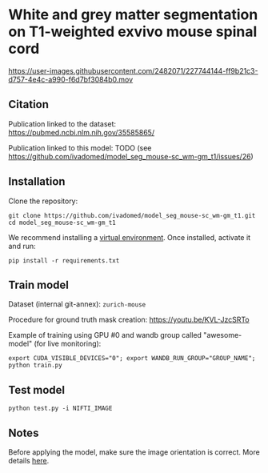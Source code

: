 # White and grey matter segmentation on T1-weighted exvivo mouse spinal cord

https://user-images.githubusercontent.com/2482071/227744144-ff9b21c3-d757-4e4c-a990-f6d7bf3084b0.mov

## Citation

Publication linked to the dataset: https://pubmed.ncbi.nlm.nih.gov/35585865/

Publication linked to this model: TODO (see https://github.com/ivadomed/model_seg_mouse-sc_wm-gm_t1/issues/26)

## Installation

Clone the repository:
~~~
git clone https://github.com/ivadomed/model_seg_mouse-sc_wm-gm_t1.git
cd model_seg_mouse-sc_wm-gm_t1
~~~

We recommend installing a [virtual environment](https://docs.python.org/3/library/venv.html). Once installed, activate it and run:
~~~
pip install -r requirements.txt
~~~

## Train model

Dataset (internal git-annex): `zurich-mouse`

Procedure for ground truth mask creation: https://youtu.be/KVL-JzcSRTo

Example of training using GPU #0 and wandb group called "awesome-model" (for live monitoring):
~~~
export CUDA_VISIBLE_DEVICES="0"; export WANDB_RUN_GROUP="GROUP_NAME"; python train.py
~~~

## Test model

~~~
python test.py -i NIFTI_IMAGE
~~~

## Notes

Before applying the model, make sure the image orientation is correct. More details [here](https://github.com/ivadomed/model_seg_mouse-sc_wm-gm_t1/issues/25). 
